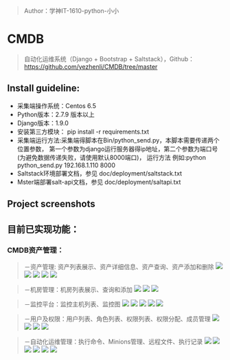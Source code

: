 >Author：学神IT-1610-python-小小
# CMDB
>自动化运维系统（Django + Bootstrap + Saltstack），Github：https://github.com/yezhenli/CMDB/tree/master

## Install guideline:
* 采集端操作系统：Centos 6.5
* Python版本：2.7.9 版本以上
* Django版本：1.9.0
* 安装第三方模块： pip install -r requirements.txt
* 采集端运行方法:采集端得脚本在Bin/python_send.py，本脚本需要传递两个位置参数，
  第一个参数为django运行服务器得ip地址，第二个参数为端口号(为避免数据传递失败，请使用默认8000端口)，
  运行方法 例如:python python_send.py 192.168.1.110 8000 
* Saltstack环境部署文档，参见 doc/deployment/saltstack.txt
* Mster端部署salt-api文档，参见 doc/deployment/saltapi.txt

## Project screenshots

##  目前已实现功能：

### CMDB资产管理：

>－资产管理: 资产列表展示、资产详细信息、资产查询、资产添加和删除
![](https://github.com/yezhenli/CMDB/blob/master/static/image/screen/asset_list.png)
![](https://github.com/yezhenli/CMDB/blob/master/static/image/screen/asset_detail.png)
![](https://github.com/yezhenli/CMDB/blob/master/static/image/screen/asset_search1.png)
![](https://github.com/yezhenli/CMDB/blob/master/static/image/screen/asset_search2.png)
![](https://github.com/yezhenli/CMDB/blob/master/static/image/screen/asset_add.png)

>－机房管理：机房列表展示、查询和添加
![](https://github.com/yezhenli/CMDB/blob/master/static/image/screen/idc.png)
![](https://github.com/yezhenli/CMDB/blob/master/static/image/screen/idc_search.png)
![](https://github.com/yezhenli/CMDB/blob/master/static/image/screen/idc_add.png)

>－监控平台：监控主机列表、监控图
![](https://github.com/yezhenli/CMDB/blob/master/static/image/screen/monitor_list.png)
![](https://github.com/yezhenli/CMDB/blob/master/static/image/screen/graph01.png)
![](https://github.com/yezhenli/CMDB/blob/master/static/image/screen/graph02.png)
![](https://github.com/yezhenli/CMDB/blob/master/static/image/screen/graph03.png)
![](https://github.com/yezhenli/CMDB/blob/master/static/image/screen/graph04.png)

>－用户及权限：用户列表、角色列表、权限列表、权限分配、成员管理
![](https://github.com/yezhenli/CMDB/blob/master/static/image/screen/user_list.png)
![](https://github.com/yezhenli/CMDB/blob/master/static/image/screen/role.png)
![](https://github.com/yezhenli/CMDB/blob/master/static/image/screen/permission_manage.png)
![](https://github.com/yezhenli/CMDB/blob/master/static/image/screen/staff_manage.png)

>－自动化运维管理：执行命令、Minions管理、远程文件、执行记录
![](https://github.com/yezhenli/CMDB/blob/master/static/image/screen/execute1.png)
![](https://github.com/yezhenli/CMDB/blob/master/static/image/screen/minions.png)
![](https://github.com/yezhenli/CMDB/blob/master/static/image/screen/file_remote.png)
![](https://github.com/yezhenli/CMDB/blob/master/static/image/screen/file_remote_create.png)
![](https://github.com/yezhenli/CMDB/blob/master/static/image/screen/file_remote_write.png)
![](https://github.com/yezhenli/CMDB/blob/master/static/image/screen/records.png)
